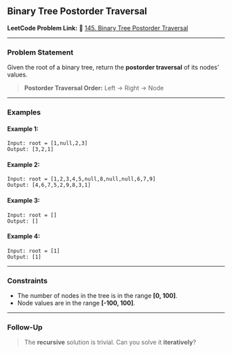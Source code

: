 

##  Binary Tree Postorder Traversal

**LeetCode Problem Link:**
🔗 [145. Binary Tree Postorder Traversal](https://leetcode.com/problems/binary-tree-postorder-traversal/)

---

###  Problem Statement

Given the root of a binary tree, return the **postorder traversal** of its nodes' values.

> **Postorder Traversal Order:**
> Left → Right → Node

---

###  Examples

#### Example 1:

```
Input: root = [1,null,2,3]
Output: [3,2,1]
```

#### Example 2:

```
Input: root = [1,2,3,4,5,null,8,null,null,6,7,9]
Output: [4,6,7,5,2,9,8,3,1]
```

#### Example 3:

```
Input: root = []
Output: []
```

#### Example 4:

```
Input: root = [1]
Output: [1]
```

---

###  Constraints

* The number of nodes in the tree is in the range **\[0, 100]**.
* Node values are in the range **\[-100, 100]**.

---

###  Follow-Up

> The **recursive** solution is trivial. Can you solve it **iteratively**?

